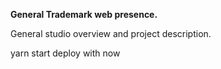 __General Trademark web presence.__

General studio overview and project description.


yarn start
deploy with now
